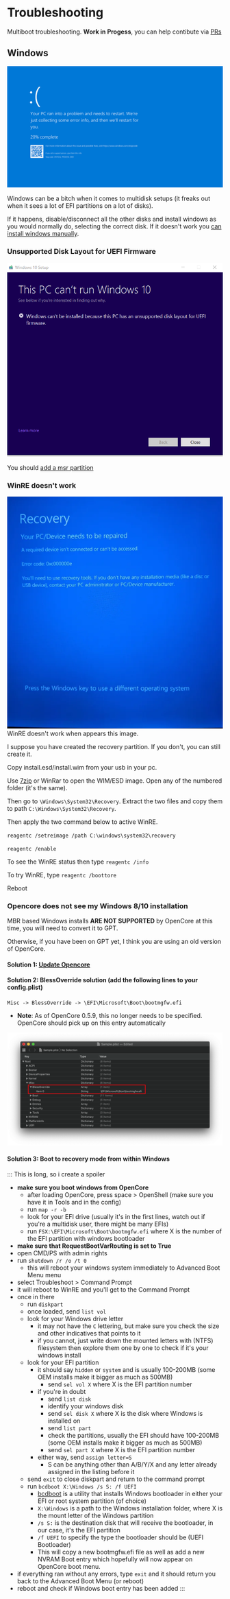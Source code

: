 # Troubleshooting

Multiboot troubleshooting. **Work in Progess**, you can help contibute via [PRs](https://github.com/dortania/OpenCore-Multiboot/pulls)

## Windows

![Bsod](./images/troubleshooting/Bsod.png)

Windows can be a bitch when it comes to multidisk setups (it freaks out when it sees a lot of EFI partitions on a lot of disks).

If it happens, disable/disconnect all the other disks and install windows as you would normally do, selecting the correct disk. If it doesn't work you [can install windows manually](./Win.md#Manually).

### Unsupported Disk Layout for UEFI Firmware

![Msr error](./images/troubleshooting/msr.png)

You should [add a msr partition](https://www.tomshardware.com/news/how-to-fix-windows-10-unsupported-disk-layout-uefi-error,35960.html)

### WinRE doesn't work

![WinRE doesn't work when appears this image](./images/troubleshooting/winre.png)
WinRE doesn't work when appears this image.

I suppose you have created the recovery partition. If you don't, you can still create it.

Copy install.esd/install.wim from your usb in your pc.

Use [7zip](https://www.7-zip.org) or WinRar to open the WIM/ESD image. Open any of the numbered folder (it's the same).

Then go to `\Windows\System32\Recovery`. Extract the two files and copy them to path `C:\Windows\System32\Recovery`.

Then apply the two command below to active WinRE.

`reagentc /setreimage /path C:\windows\system32\recovery`

`reagentc /enable`

To see the WinRE status then type `reagentc /info`

To try WinRE, type `reagentc /boottore`

Reboot

### Opencore does not see my Windows 8/10 installation

MBR based Windows installs **ARE NOT SUPPORTED** by OpenCore at this time, you will need to convert it to GPT.

Otherwise, if you have been on GPT yet, I think you are using an old version of OpenCore.

#### Solution 1: [Update Opencore](https://dortania.github.io/OpenCore-Post-Install/universal/update.html)

#### Solution 2: BlessOverride solution (add the following lines to your config.plist)

```
Misc -> BlessOverride -> \EFI\Microsoft\Boot\bootmgfw.efi
```

* **Note**: As of OpenCore 0.5.9, this no longer needs to be specified. OpenCore should pick up on this entry automatically

![](/images/troubleshooting/blessoverride.png)

#### Solution 3: Boot to recovery mode from within Windows

::: This is long, so i create a spoiler

* **make sure you boot windows from OpenCore**
  * after loading OpenCore, press space > OpenShell (make sure you have it in Tools and in the config)
  * run `map -r -b`
  * look for your EFI drive (usually it's in the first lines, watch out if you're a multidisk user, there might be many EFIs)
  * run `FSX:\EFI\Microsoft\Boot\bootmgfw.efi` where X is the number of the EFI partition with windows bootloader
* **make sure that RequestBootVarRouting is set to True**
* open CMD/PS with admin rights
* run `shutdown /r /o /t 0`
  * this will reboot your windows system immediately to Advanced Boot Menu menu
* select Troubleshoot > Command Prompt
* it will reboot to WinRE and you'll get to the Command Prompt
* once in there
  * run `diskpart`
  * once loaded, send `list vol`
  * look for your Windows drive letter
    * it may not have the `C` lettering, but make sure you check the size and other indicatives that points to it
    * if you cannot, just write down the mounted letters with (NTFS) filesystem then explore them one by one to check if it's your windows install
  * look for your EFI partition
    * it should say `hidden` or `system` and is usually 100-200MB (some OEM installs make it bigger as much as 500MB)
      * send `sel vol X` where X is the EFI partition number
    * if you're in doubt
      * send `list disk`
      * identify your windows disk
      * send `sel disk X` where X is the disk where Windows is installed on
      * send `list part`
      * check the partitions, usually the EFI should have 100-200MB (some OEM installs make it bigger as much as 500MB)
      * send `sel part X` where X is the EFI partition number
    * either way, send `assign letter=S`
      * S can be anything other than A/B/Y/X and any letter already assigned in the listing before it
  * send `exit` to close diskpart and return to the command prompt
  * run `bcdboot X:\Windows /s S: /f UEFI`
    * [bcdboot](https://docs.microsoft.com/en-us/windows-hardware/manufacture/desktop/bcdboot-command-line-options-techref-di) is a utility that installs Windows bootloader in either your EFI or root system partition (of choice)
    * `X:\Windows` is a path to the Windows installation folder, where X is the mount letter of the Windows partition
    * `/s S:` is the destination disk that will receive the bootloader, in our case, it's the EFI partition
    * `/f UEFI` to specify the type the bootloader should be (UEFI Bootloader)
    * This will copy a new bootmgfw.efi file as well as add a new NVRAM Boot entry which hopefully will now appear on OpenCore boot menu.
* if everything ran without any errors, type `exit` and it should return you back to the Advanced Boot Menu (or reboot)
* reboot and check if Windows boot entry has been added
:::
